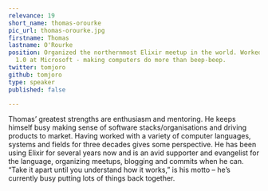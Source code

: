 ```yaml
---
relevance: 19
short_name: thomas-orourke
pic_url: thomas-orourke.jpg
firstname: Thomas
lastname: O'Rourke
position: Organized the northernmost Elixir meetup in the world. Worked on Media Player
  1.0 at Microsoft - making computers do more than beep-beep.
twitter: tomjoro
github: tomjoro
type: speaker
published: false

---
```

<p>Thomas’ greatest strengths are enthusiasm and mentoring. He keeps himself busy making sense of software stacks/organisations and driving products to market. Having worked with a variety of computer languages, systems and fields for three decades gives some perspective. He has been using Elixir for several years now and is an avid supporter and evangelist for the language,  organizing meetups, blogging and commits when he can. “Take it apart until you understand how it works,” is his motto – he’s currently busy putting lots of things back together. </p>